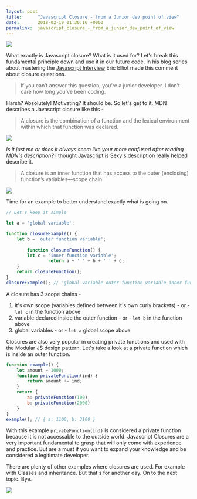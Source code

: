```yaml
---
layout: post
title:      "Javascript Closure - from a Junior dev point of view"
date:       2018-02-19 01:30:16 +0000
permalink:  javascript_closure_-_from_a_junior_dev_point_of_view
---
```



![](https://media.giphy.com/media/YAPvpvkw57I76/giphy.gif)

What exactly is Javascript closure? What is it used for? Let's break this fundamental principle down and use it in our future code. In his blog series about mastering the [Javascript Interview](htthttps://medium.com/javascript-scene/master-the-javascript-interview-what-is-a-closure-b2f0d2152b36p://) Eric Elliot made this comment about closure questions.

> If you can’t answer this question, you’re a junior developer. I don’t care how long you’ve been coding.

Harsh? Absolutely! Motivating? It should be. So let's get to it. MDN describes a Javascript closure like this - 

> A closure is the combination of a function and the lexical environment within which that function was declared.

![](https://media.giphy.com/media/SDxzM5LAVq5Tq/giphy.gif)

*Is it just me or does it always seem like your more confused after reading MDN's description?*  I thought Javascript is Sexy's description really helped describe it.

> A closure is an inner function that has access to the outer (enclosing) function’s variables—scope chain.

![](https://media.giphy.com/media/xUySTD7evBn33BMq3K/giphy.gif)

Time for an example to better understand exactly what is going on. 

```javascript
// Let's keep it simple

let a = 'global variable';

function closureExample() {
    let b = 'outer function variable';
		
		function closureFunction() {
        let c = 'inner function variable';
				return a + ' ' + b + ' ' + c;
    }
    return closureFunction();
}
closureExample(); // 'global variable outer function variable inner function variable'
```

A closure has 3 scope chains -
1. it's own scope (variables defined between it's own curly brackets) - or - `let c` in the function above
2. variable declared inside the outer function - or - `let b` in the function above
3. global variables - or - `let a` global scope above

Closures are also very popular in creating private functions and used with the Modular JS design pattern. Let's take a look at a private function which is inside an outer function.

```javascript
function example() {
    let amount = 1000;
    function privateFunction(ind) {
        return amount += ind;
    }
    return {
        a: privateFunction(100),
        b: privateFunction(2000)
    }
}
example(); // { a: 1100, b: 3100 }
```

With this example `privateFunction(ind)` is considered a private function because it is not accessable to the outside world. Javascript Closures are a very important fundamental to grasp that will only come with experience and practice. But are a must if you want to expand your knowledge and be considered a legitimate developer. 

There are plenty of other examples where closures are used. For example with Classes and inheritance. But that's for another day. On to the next topic. Bye.

![](https://media.giphy.com/media/jUwpNzg9IcyrK/giphy.gif)
